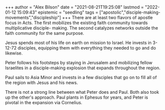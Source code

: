 +++
author = "Alex Bilson"
date = "2021-08-21T19:25:08"
lastmod = "2022-01-12 15:09:43"
epistemic = "seedling"
tags = ["apostolic","disciple-making-movements","discipleship"]
+++
There are at least two flavors of apostle focus in Acts. The first mobilizes the existing faith community towards multiplicative disciple- making. The second catalyzes networks outside the faith community for the same purpose.

Jesus spends most of his life on earth on mission to Israel. He invests in 3-12-72 disciples, equipping them with everything they needed to go and do likewise.

Peter follows his footsteps by staying in Jerusalem and mobilizing fellow Israelites in a disciple-making explosion that expands throughout the region.

Paul sails to Asia Minor and invests in a few disciples that go on to fill all of the region with Jesus and his news.

There is not a strong line between what Peter does and Paul. Both also took up the other's approach. Paul plants in Ephesus for years, and Peter is pivotal in the expansion via Cornelius.


